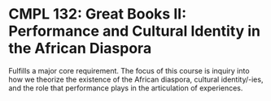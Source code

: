 # CMPL 132: Great Books II: Performance and Cultural Identity in the African Diaspora

Fulfills a major core requirement. The focus of this course is inquiry into how we theorize the existence of the African diaspora, cultural identity/-ies, and the role that performance plays in the articulation of experiences.